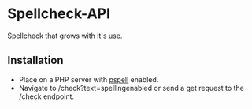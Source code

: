Spellcheck-API
==============

Spellcheck that grows with it's use.  

## Installation

- Place on a PHP server with [pspell](http://php.net/manual/en/book.pspell.php) enabled.
- Navigate to /check?text=spelllngenabled or send a get request to the /check endpoint.

